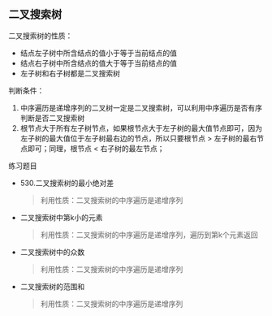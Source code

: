 
## 二叉搜索树

二叉搜索树的性质：

- 结点左子树中所含结点的值小于等于当前结点的值
- 结点右子树中所含结点的值大于等于当前结点的值
- 左子树和右子树都是二叉搜索树

判断条件：

1. 中序遍历是递增序列的二叉树一定是二叉搜索树，可以利用中序遍历是否有序判断是否二叉搜索树
1. 根节点大于所有左子树节点，如果根节点大于左子树的最大值节点即可，因为左子树的最大值位于左子树最右边的节点，所以只要根节点 > 左子树的最右节点即可；同理，根节点 < 右子树的最左节点；

练习题目

- 530.二叉搜索树的最小绝对差
    > 利用性质：二叉搜索树的中序遍历是递增序列
- 二叉搜索树中第k小的元素
    > 利用性质：二叉搜索树的中序遍历是递增序列，遍历到第k个元素返回
- 二叉搜索树中的众数
    > 利用性质：二叉搜索树的中序遍历是递增序列
- 二叉搜索树的范围和
    > 利用性质：二叉搜索树的中序遍历是递增序列
